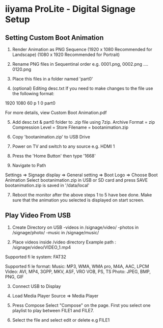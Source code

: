 # iiyama ProLite - Digital Signage Setup

## Setting Custom Boot Animation

1. Render Animation as PNG Sequence 
(1920 x 1080 Recommended for Landscape)
(1080 x 1920 Recommended for Portrait)

2. Rename PNG files in Sequentinal order
e.g. 0001.png, 0002.png .... 0120.png

3. Place this files in a folder named 'part0'

4. (optional) Editing desc.txt
If you need to make changes to the file use the following format:

1920 1080 60
p 1 0 part0


For more details, view Custom Boot Animation.pdf 

5. Add desc.txt & part0 folder to .zip file using 7zip.
Archive Format = zip
Compression Level = Store
Filename = bootanimation.zip

3. Copy 'bootanimation.zip' to USB Drive

4. Power on TV and switch to any source e.g. HDMI 1

5. Press the 'Home Button' then type '1668'

6.  Navigate to Path

Settings => Signage display => General setting => Boot Logo => Choose Boot Animation
Select bootanimation.zip in USB or SD card and press SAVE
bootanimation.zip is saved in '/data/local'

7. Reboot the monitor after the above steps 1 to 5 have bee done.
Make sure that the animation you selected is displayed on start screen.

## Play Video From USB

1. Create Directory on USB
-videos in /signage/video/
-photos in /signage/photo/
-music in /signage/music/

2. Place videos inside /video directory
Example path : /signage/video/VIDEO_1.mp4

Supported fi le system:
FAT32

Supported fi le format:
Music: MP3, WMA, WMA pro, M4A, AAC, LPCM
Video: AVI, MP4, 3GPP, MKV, ASF, VRO VOB, PS, TS
Photo: JPEG, BMP, PNG, GIF

3. Connect USB to Display

4. Load Media Player
Source => Media Player

5. Press Compose
Select "Compose" on the page. First you select one playlist to play between FILE1 and
FILE7.

6. Select the file and select edit or delete e.g FILE1  

<!-- NEED TO COMPLETE -->
